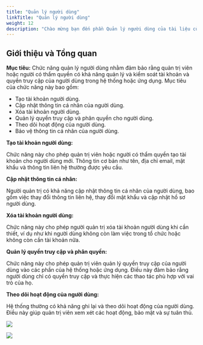 ```yaml
---
title: "Quản lý người dùng"
linkTitle: "Quản lý người dùng"
weight: 12
description: "Chào mừng bạn đến phần Quản lý người dùng của tài liệu của chúng tôi. Phần này chứa các hướng dẫn và tài liệu cho cả người dùng mới và người dùng nâng cao của OpenCrowd. Dù bạn mới bắt đầu hay muốn khám phá các tính năng quản lý người dùng nâng cao, bạn sẽ tìm thấy thông tin cần thiết ở đây để quản lý tài khoản người dùng và kiểm soát quyền truy cập trong hệ thống của bạn một cách hiệu quả."
---
```


## Giới thiệu và Tổng quan

**Mục tiêu:** Chức năng quản lý người dùng nhằm đảm bảo rằng quản trị viên hoặc người có thẩm quyền có khả năng quản lý và kiểm soát tài khoản và quyền truy cập của người dùng trong hệ thống hoặc ứng dụng. Mục tiêu của chức năng này bao gồm:
+ Tạo tài khoản người dùng.
+ Cập nhật thông tin cá nhân của người dùng.
+ Xóa tài khoản người dùng.
+ Quản lý quyền truy cập và phân quyền cho người dùng.
+ Theo dõi hoạt động của người dùng.
+ Bảo vệ thông tin cá nhân của người dùng.
  
**Tạo tài khoản người dùng:**

Chức năng này cho phép quản trị viên hoặc người có thẩm quyền tạo tài khoản cho người dùng mới. Thông tin cơ bản như tên, địa chỉ email, mật khẩu và thông tin liên hệ thường được yêu cầu.

**Cập nhật thông tin cá nhân:**

Người quản trị có khả năng cập nhật thông tin cá nhân của người dùng, bao gồm việc thay đổi thông tin liên hệ, thay đổi mật khẩu và cập nhật hồ sơ người dùng.

**Xóa tài khoản người dùng:**

Chức năng này cho phép người quản trị xóa tài khoản người dùng khi cần thiết, ví dụ như khi người dùng không còn làm việc trong tổ chức hoặc không còn cần tài khoản nữa.

**Quản lý quyền truy cập và phân quyền:**

Chức năng này cho phép quản trị viên quản lý quyền truy cập của người dùng vào các phần của hệ thống hoặc ứng dụng. Điều này đảm bảo rằng người dùng chỉ có quyền truy cập và thực hiện các thao tác phù hợp với vai trò của họ.

**Theo dõi hoạt động của người dùng:**

Hệ thống thường có khả năng ghi lại và theo dõi hoạt động của người dùng. Điều này giúp quản trị viên xem xét các hoạt động, bảo mật và sự tuân thủ.


![](/img/image1.png)

![](/img/image2.png)